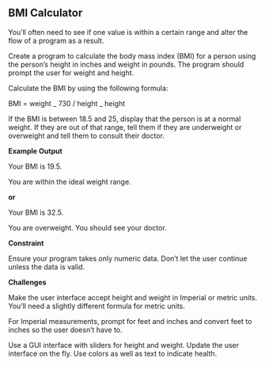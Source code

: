 ## BMI Calculator

You’ll often need to see if one value is within a certain range and alter the flow of a program as a result.

Create a program to calculate the body mass index (BMI) for a person using the person’s height in inches and weight in pounds. The program should prompt the user for weight and height.

Calculate the BMI by using the following formula:

BMI = weight _ 730 / height _ height

If the BMI is between 18.5 and 25, display that the person is at a normal weight. If they are out of that range, tell them if they are underweight or overweight and tell them to consult their doctor.

**Example Output**

Your BMI is 19.5.

You are within the ideal weight range.

**or**

Your BMI is 32.5.

You are overweight. You should see your doctor.

**Constraint**

Ensure your program takes only numeric data. Don’t let the user continue unless the data is valid.

**Challenges**

Make the user interface accept height and weight in Imperial or metric units. You’ll need a slightly different formula for metric units.

For Imperial measurements, prompt for feet and inches and convert feet to inches so the user doesn’t have to.

Use a GUI interface with sliders for height and weight. Update the user interface on the fly. Use colors as well as text to indicate health.
